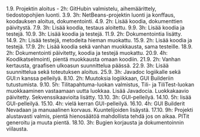 ﻿1.9. Projektin aloitus - 2h: GitHubin valmistelu, aihemäärittely, tiedostopohjien luonti.
3.9. 3h: NetBeans-projektin luonti ja konffaus, koodauksen aloitus, dokumentointi.
4.9. 2h: Lisää koodia, dokumenttien päivitystä.
7.9. 3h: Lisää koodia, testaus aloitettu.
9.9. 3h: Lisää koodia ja testejä.
10.9. 3h: Lisää koodia ja testejä.
11.9. 2h: Dokumentointia lisätty.
14.9. 2h: Lisää testejä, metodeita hieman muokattu.
15.9. 2h: Lisää koodia ja testejä.
17.9. 2h: Lisää koodia sekä vanhan muokkausta, sama testeille.
18.9. 2h: Dokumentointi päivitetty, koodia ja testejä muokattu.
20.9. 4h: Koodikatselmointi, pientä muokkausta omaan koodiin.
21.9. 2h: Vanhan kertausta, graafisen ulkoasun suunnittelua päässä.
22.9. 3h: Lisää suunnittelua sekä toteutuksen aloitus.
25.9. 3h: Javadoc logiikalle sekä GUI:n kanssa pelleilyä.
8.10. 2h: Muutoksia logiikkaan, GUI Builderiin tutustumista.
9.10. 5h: Tilitapahtuma-luokan valmistus, Tili- ja TiliTest-luokan muokkaaminen vastaamaan uutta luokkaa. 
         Lisää Javadocia. Luokkakaavio päivitetty. Sekvenssikaavioita lisätty.
13.10. 3h: GUI-pelleilyä.
14.10. 5h: lisää GUI-pelleilyä.
15.10. 4h: vielä kerran GUI-pelleilyä.
16.10. 4h: GUI Builderit Nevadaan ja manuaalinen korvaus. Kuuntelijoiden lisäystä.
17.10. 9h: Projekti alustavasti valmis, pientä hienosäätöä mahdollista tehdä jos on aikaa. PITit generoitu ja muuta pientä.
18.10. 3h: Bugien korjausta ja dokumentoinnin viilausta.